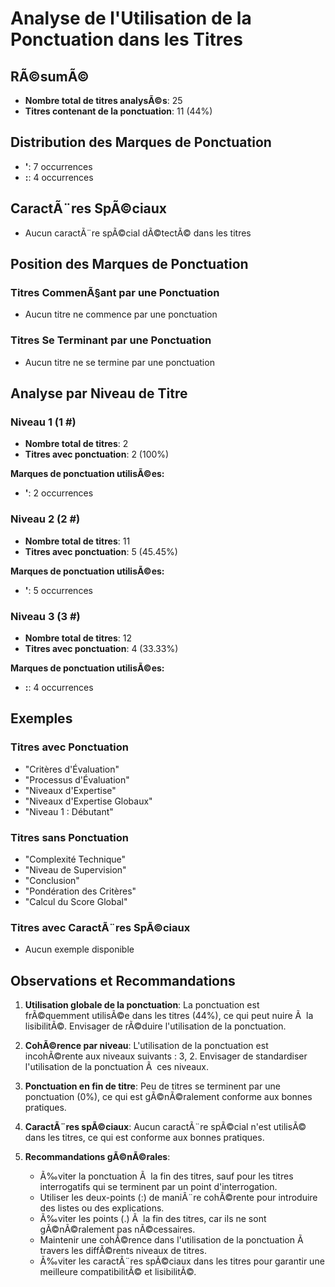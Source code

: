 # Analyse de l'Utilisation de la Ponctuation dans les Titres

## RÃ©sumÃ©

- **Nombre total de titres analysÃ©s**: 25
- **Titres contenant de la ponctuation**: 11 (44%)

## Distribution des Marques de Ponctuation

- **'**: 7 occurrences
- **:**: 4 occurrences

## CaractÃ¨res SpÃ©ciaux

- Aucun caractÃ¨re spÃ©cial dÃ©tectÃ© dans les titres

## Position des Marques de Ponctuation

### Titres CommenÃ§ant par une Ponctuation

- Aucun titre ne commence par une ponctuation

### Titres Se Terminant par une Ponctuation

- Aucun titre ne se termine par une ponctuation

## Analyse par Niveau de Titre

### Niveau 1 (1 #)

- **Nombre total de titres**: 2
- **Titres avec ponctuation**: 2 (100%)

**Marques de ponctuation utilisÃ©es:**
- **'**: 2 occurrences

### Niveau 2 (2 #)

- **Nombre total de titres**: 11
- **Titres avec ponctuation**: 5 (45.45%)

**Marques de ponctuation utilisÃ©es:**
- **'**: 5 occurrences

### Niveau 3 (3 #)

- **Nombre total de titres**: 12
- **Titres avec ponctuation**: 4 (33.33%)

**Marques de ponctuation utilisÃ©es:**
- **:**: 4 occurrences

## Exemples

### Titres avec Ponctuation

- "Critères d'Évaluation"
- "Processus d'Évaluation"
- "Niveaux d'Expertise"
- "Niveaux d'Expertise Globaux"
- "Niveau 1 : Débutant"

### Titres sans Ponctuation

- "Complexité Technique"
- "Niveau de Supervision"
- "Conclusion"
- "Pondération des Critères"
- "Calcul du Score Global"

### Titres avec CaractÃ¨res SpÃ©ciaux

- Aucun exemple disponible
## Observations et Recommandations

1. **Utilisation globale de la ponctuation**: La ponctuation est frÃ©quemment utilisÃ©e dans les titres (44%), ce qui peut nuire Ã  la lisibilitÃ©. Envisager de rÃ©duire l'utilisation de la ponctuation.

2. **CohÃ©rence par niveau**: L'utilisation de la ponctuation est incohÃ©rente aux niveaux suivants : 3, 2. Envisager de standardiser l'utilisation de la ponctuation Ã  ces niveaux.

3. **Ponctuation en fin de titre**: Peu de titres se terminent par une ponctuation (0%), ce qui est gÃ©nÃ©ralement conforme aux bonnes pratiques.

4. **CaractÃ¨res spÃ©ciaux**: Aucun caractÃ¨re spÃ©cial n'est utilisÃ© dans les titres, ce qui est conforme aux bonnes pratiques.

5. **Recommandations gÃ©nÃ©rales**:
   - Ã‰viter la ponctuation Ã  la fin des titres, sauf pour les titres interrogatifs qui se terminent par un point d'interrogation.
   - Utiliser les deux-points (:) de maniÃ¨re cohÃ©rente pour introduire des listes ou des explications.
   - Ã‰viter les points (.) Ã  la fin des titres, car ils ne sont gÃ©nÃ©ralement pas nÃ©cessaires.
   - Maintenir une cohÃ©rence dans l'utilisation de la ponctuation Ã  travers les diffÃ©rents niveaux de titres.
   - Ã‰viter les caractÃ¨res spÃ©ciaux dans les titres pour garantir une meilleure compatibilitÃ© et lisibilitÃ©.